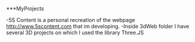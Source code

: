 ***MyProjects

-5S Content is a personal recreation of the webpage http://www.5scontent.com that im developing.
-Inside 3dWeb folder I have several 3D projects on which I used the library Three.JS
